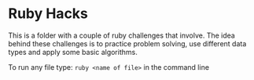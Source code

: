 # Ruby Hacks

This is a folder with a couple of ruby challenges that involve.
The idea behind these challenges is to practice problem solving, use different data types and apply some basic algorithms.

To run any file type:
` ruby <name of file> `
in the command line
